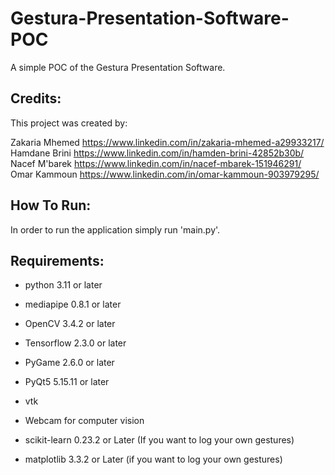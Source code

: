 # Gestura-Presentation-Software-POC
A simple POC of the Gestura Presentation Software. 

## Credits:

This project was created by:

Zakaria Mhemed https://www.linkedin.com/in/zakaria-mhemed-a29933217/  <br/>
Hamdane Brini https://www.linkedin.com/in/hamden-brini-42852b30b/  <br/>
Nacef M'barek https://www.linkedin.com/in/nacef-mbarek-151946291/  <br/>
Omar Kammoun https://www.linkedin.com/in/omar-kammoun-903979295/  <br/>


## How To Run:

In order to run the application simply run 'main.py'.


## Requirements:

- python 3.11 or later
- mediapipe 0.8.1 or later
- OpenCV 3.4.2 or later
- Tensorflow 2.3.0 or later
- PyGame 2.6.0 or later
- PyQt5 5.15.11 or later
- vtk
- Webcam for computer vision

- scikit-learn 0.23.2 or Later (If you want to log your own gestures)
- matplotlib 3.3.2 or Later (if you want to log your own gestures)



